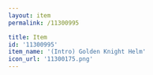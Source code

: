 ```yaml
---
layout: item
permalink: /11300995

title: Item
id: '11300995'
item_name: '(Intro) Golden Knight Helm'
icon_url: '11300175.png'
---
```

